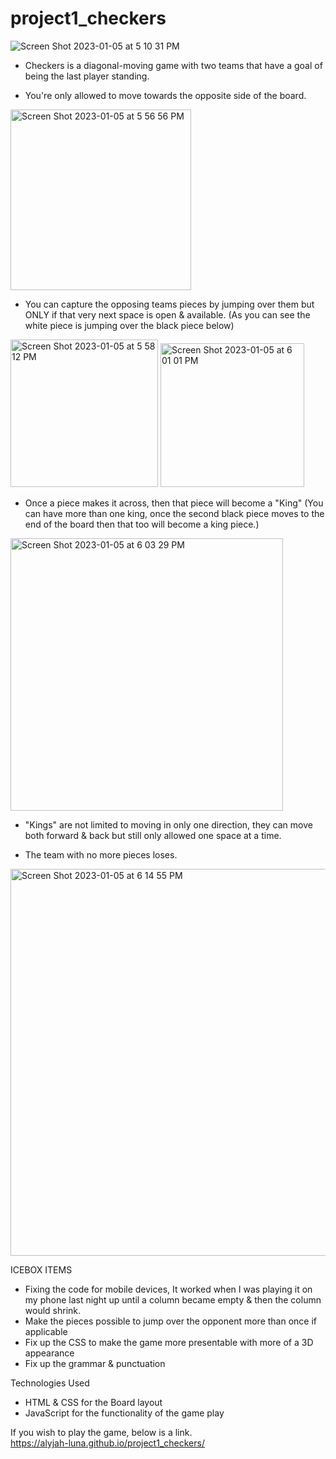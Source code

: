 # project1_checkers

![Screen Shot 2023-01-05 at 5 10 31 PM](https://user-images.githubusercontent.com/119822198/210894484-4bb1605b-c1b7-4388-b56e-f4d5d6585015.png)

- Checkers is a diagonal-moving game with two teams that have a goal of being the last player standing.


- You're only allowed to move towards the opposite side of the board. 

<img width="289" alt="Screen Shot 2023-01-05 at 5 56 56 PM" src="https://user-images.githubusercontent.com/119822198/210896042-19b4f3ec-a58f-4958-bebb-92c00ee77c2f.png">

- You can capture the opposing teams pieces by jumping over them but ONLY if that very next space is open & available. (As you can see the white piece is jumping over the black piece below)

<img width="236" alt="Screen Shot 2023-01-05 at 5 58 12 PM" src="https://user-images.githubusercontent.com/119822198/210896418-2379f874-c434-43bd-8b39-0504f5d76de4.png">

<img width="230" alt="Screen Shot 2023-01-05 at 6 01 01 PM" src="https://user-images.githubusercontent.com/119822198/210896559-dac178a8-4310-4ea1-b4c5-d88cc3940f24.png">

- Once a piece makes it across, then that piece will become a "King" (You can have more than one king, once the second black piece moves to the end of the board then that too will become a king piece.)

<img width="436" alt="Screen Shot 2023-01-05 at 6 03 29 PM" src="https://user-images.githubusercontent.com/119822198/210897859-5ca928d3-5de1-4a8d-8fca-6eed66eac845.png">

- "Kings" are not limited to moving in only one direction, they can move both forward & back but still only allowed one space at a time.


- The team with no more pieces loses.

<img width="619" alt="Screen Shot 2023-01-05 at 6 14 55 PM" src="https://user-images.githubusercontent.com/119822198/210898148-bcf03463-ce55-4d90-8f99-6d873b421c44.png">

ICEBOX ITEMS
- Fixing the code for mobile devices, It worked when I was playing it on my phone last night up until a column became empty & then the column would shrink.
- Make the pieces possible to jump over the opponent more than once if applicable
- Fix up the CSS to make the game more presentable with more of a 3D appearance
- Fix up the grammar & punctuation

Technologies Used
- HTML & CSS for the Board layout 
- JavaScript for the functionality of the game play

If you wish to play the game, below is a link. <br>
https://alyjah-luna.github.io/project1_checkers/
